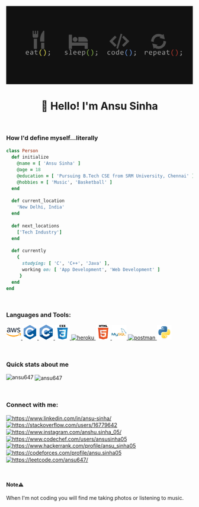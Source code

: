 <img src="img1.png" width="750">
<h1 align="center">👋 Hello! I'm Ansu Sinha</h1>

<br>

<h3>How I'd define myself...literally</h3>

 ```ruby
 class Person
   def initialize
     @name = [ 'Ansu Sinha' ]
     @age = 18
     @education = [ 'Pursuing B.Tech CSE from SRM University, Chennai' ]
     @hobbies = [ 'Music', 'Basketball' ]
   end

   def current_location
     'New Delhi, India'
   end

   def next_locations
     ['Tech Industry']
   end

   def currently
     {
       studying: [ 'C', 'C++', 'Java' ],
       working on: [ 'App Development', 'Web Development' ]
      }
   end
 end
 ```
 
<br>

<h3 align="left">Languages and Tools:</h3>
<p align="left"> <a href="https://aws.amazon.com" target="_blank" rel="noreferrer"> <img src="https://raw.githubusercontent.com/devicons/devicon/master/icons/amazonwebservices/amazonwebservices-original-wordmark.svg" alt="aws" width="40" height="40"/> </a> <a href="https://www.cprogramming.com/" target="_blank" rel="noreferrer"> <img src="https://raw.githubusercontent.com/devicons/devicon/master/icons/c/c-original.svg" alt="c" width="40" height="40"/> </a> <a href="https://www.w3schools.com/cpp/" target="_blank" rel="noreferrer"> <img src="https://raw.githubusercontent.com/devicons/devicon/master/icons/cplusplus/cplusplus-original.svg" alt="cplusplus" width="40" height="40"/> </a> <a href="https://www.w3schools.com/css/" target="_blank" rel="noreferrer"> <img src="https://raw.githubusercontent.com/devicons/devicon/master/icons/css3/css3-original-wordmark.svg" alt="css3" width="40" height="40"/> </a> <a href="https://heroku.com" target="_blank" rel="noreferrer"> <img src="https://www.vectorlogo.zone/logos/heroku/heroku-icon.svg" alt="heroku" width="40" height="40"/> </a> <a href="https://www.w3.org/html/" target="_blank" rel="noreferrer"> <img src="https://raw.githubusercontent.com/devicons/devicon/master/icons/html5/html5-original-wordmark.svg" alt="html5" width="40" height="40"/> </a> <a href="https://www.mysql.com/" target="_blank" rel="noreferrer"> <img src="https://raw.githubusercontent.com/devicons/devicon/master/icons/mysql/mysql-original-wordmark.svg" alt="mysql" width="40" height="40"/> </a> <a href="https://postman.com" target="_blank" rel="noreferrer"> <img src="https://www.vectorlogo.zone/logos/getpostman/getpostman-icon.svg" alt="postman" width="40" height="40"/> </a> <a href="https://www.python.org" target="_blank" rel="noreferrer"> <img src="https://raw.githubusercontent.com/devicons/devicon/master/icons/python/python-original.svg" alt="python" width="40" height="40"/> </a> </p>

<br>

### Quick stats about me
<p><img align="left" src="https://github-readme-stats.vercel.app/api/top-langs?username=ansu647&show_icons=true&locale=en&layout=compact" alt="ansu647" /></p>

<p>&nbsp;<img align="center" src="https://github-readme-stats.vercel.app/api?username=ansu647&show_icons=true&locale=en" alt="ansu647" /></p>

<br>

<h3 align="left">Connect with me:</h3>
<p align="left">
<a href="https://linkedin.com/in/https://www.linkedin.com/in/ansu-sinha/" target="blank"><img align="center" src="https://raw.githubusercontent.com/rahuldkjain/github-profile-readme-generator/master/src/images/icons/Social/linked-in-alt.svg" alt="https://www.linkedin.com/in/ansu-sinha/" height="30" width="40" /></a>
<a href="https://stackoverflow.com/users/https://stackoverflow.com/users/16779642" target="blank"><img align="center" src="https://raw.githubusercontent.com/rahuldkjain/github-profile-readme-generator/master/src/images/icons/Social/stack-overflow.svg" alt="https://stackoverflow.com/users/16779642" height="30" width="40" /></a>
<a href="https://instagram.com/https://www.instagram.com/anshu.sinha_05/" target="blank"><img align="center" src="https://raw.githubusercontent.com/rahuldkjain/github-profile-readme-generator/master/src/images/icons/Social/instagram.svg" alt="https://www.instagram.com/anshu.sinha_05/" height="30" width="40" /></a>
<a href="https://www.codechef.com/users/https://www.codechef.com/users/ansusinha05" target="blank"><img align="center" src="https://cdn.jsdelivr.net/npm/simple-icons@3.1.0/icons/codechef.svg" alt="https://www.codechef.com/users/ansusinha05" height="30" width="40" /></a>
<a href="https://www.hackerrank.com/https://www.hackerrank.com/profile/ansu_sinha05" target="blank"><img align="center" src="https://raw.githubusercontent.com/rahuldkjain/github-profile-readme-generator/master/src/images/icons/Social/hackerrank.svg" alt="https://www.hackerrank.com/profile/ansu_sinha05" height="30" width="40" /></a>
<a href="https://codeforces.com/profile/https://codeforces.com/profile/ansu.sinha05" target="blank"><img align="center" src="https://raw.githubusercontent.com/rahuldkjain/github-profile-readme-generator/master/src/images/icons/Social/codeforces.svg" alt="https://codeforces.com/profile/ansu.sinha05" height="30" width="40" /></a>
<a href="https://www.leetcode.com/https://leetcode.com/ansu647/" target="blank"><img align="center" src="https://raw.githubusercontent.com/rahuldkjain/github-profile-readme-generator/master/src/images/icons/Social/leet-code.svg" alt="https://leetcode.com/ansu647/" height="30" width="40" /></a>
</p>

<br>

<h4 align="left">Note⚠️</h4>
<p align="left"> 
When I'm not coding you will find me taking photos or listening to music.
</p>
